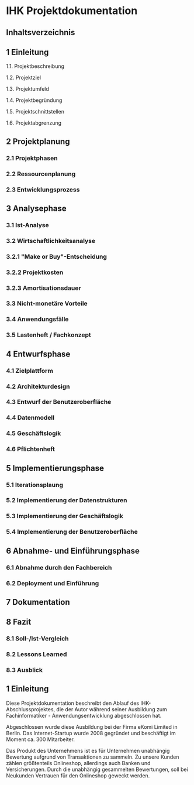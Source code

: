 # IHK Projektdokumentation

## Inhaltsverzeichnis

## 1 Einleitung

1.1. Projektbeschreibung

1.2. Projektziel

1.3. Projektumfeld

1.4. Projektbegründung

1.5. Projektschnittstellen

1.6. Projektabgrenzung

## 2 Projektplanung

### 2.1 Projektphasen
### 2.2 Ressourcenplanung
### 2.3 Entwicklungsprozess

## 3 Analysephase

### 3.1 Ist-Analyse
### 3.2 Wirtschaftlichkeitsanalyse
### 3.2.1 "Make or Buy"-Entscheidung
### 3.2.2 Projektkosten
### 3.2.3 Amortisationsdauer
### 3.3 Nicht-monetäre Vorteile
### 3.4 Anwendungsfälle
### 3.5 Lastenheft / Fachkonzept

## 4 Entwurfsphase

### 4.1 Zielplattform
### 4.2 Architekturdesign
### 4.3 Entwurf der Benutzeroberfläche
### 4.4 Datenmodell
### 4.5 Geschäftslogik
### 4.6 Pflichtenheft

## 5 Implementierungsphase

### 5.1 Iterationsplaung
### 5.2 Implementierung der Datenstrukturen
### 5.3 Implementierung der Geschäftslogik
### 5.4 Implementierung der Benutzeroberfläche

## 6 Abnahme- und Einführungsphase

### 6.1 Abnahme durch den Fachbereich
### 6.2 Deployment und Einführung

## 7 Dokumentation

## 8 Fazit

### 8.1 Soll-/Ist-Vergleich
### 8.2 Lessons Learned
### 8.3 Ausblick

## 1 Einleitung

Diese Projektdokumentation beschreibt den Ablauf des IHK-Abschlussprojektes, die der Autor
während seiner Ausbildung zum Fachinformatiker - Anwendungsentwicklung abgeschlossen hat.

Abgeschlossen wurde diese Ausbildung bei der Firma eKomi Limited in Berlin. Das Internet-Startup wurde
2008 gegründet und beschäftigt im Moment ca. 300 Mitarbeiter.

Das Produkt des Unternehmens ist es für Unternehmen unabhängig Bewertung aufgrund von Transaktionen zu sammeln.
Zu unsere Kunden zählen größtenteils Onlineshop, allerdings auch Banken und Versicherungen.
Durch die unabhängig gesammelten Bewertungen, soll bei Neukunden Vertrauen für den Onlineshop geweckt werden.


